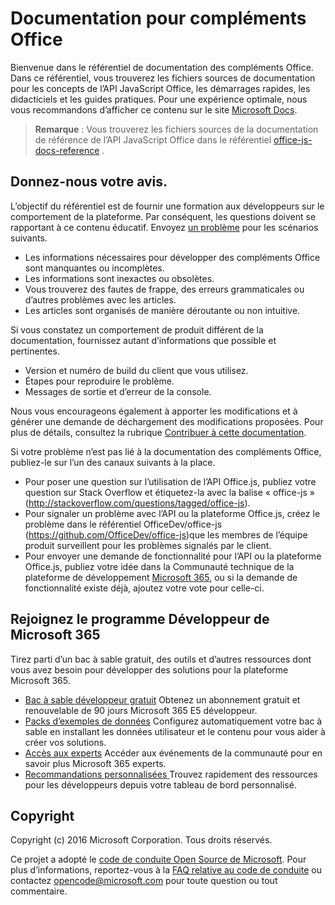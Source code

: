 # <a name="office-add-ins-documentation"></a>Documentation pour compléments Office

Bienvenue dans le référentiel de documentation des compléments Office. Dans ce référentiel, vous trouverez les fichiers sources de documentation pour les concepts de l’API JavaScript Office, les démarrages rapides, les didacticiels et les guides pratiques. Pour une expérience optimale, nous vous recommandons d’afficher ce contenu sur le site [Microsoft Docs](https://learn.microsoft.com/office/dev/add-ins).

> **Remarque** : Vous trouverez les fichiers sources de la documentation de référence de l’API JavaScript Office dans le référentiel [office-js-docs-reference](https://github.com/OfficeDev/office-js-docs-reference) .

## <a name="give-us-your-feedback"></a>Donnez-nous votre avis.

L’objectif du référentiel est de fournir une formation aux développeurs sur le comportement de la plateforme. Par conséquent, les questions doivent se rapportant à ce contenu éducatif. Envoyez [un problème](https://github.com/OfficeDev/office-js-docs-pr/issues) pour les scénarios suivants.

- Les informations nécessaires pour développer des compléments Office sont manquantes ou incomplètes.
- Les informations sont inexactes ou obsolètes.
- Vous trouverez des fautes de frappe, des erreurs grammaticales ou d’autres problèmes avec les articles.
- Les articles sont organisés de manière déroutante ou non intuitive.

Si vous constatez un comportement de produit différent de la documentation, fournissez autant d’informations que possible et pertinentes.

- Version et numéro de build du client que vous utilisez.
- Étapes pour reproduire le problème.
- Messages de sortie et d’erreur de la console.

Nous vous encourageons également à apporter les modifications et à générer une demande de déchargement des modifications proposées. Pour plus de détails, consultez la rubrique [Contribuer à cette documentation](Contributing.md).

Si votre problème n’est pas lié à la documentation des compléments Office, publiez-le sur l’un des canaux suivants à la place.

- Pour poser une question sur l’utilisation de l’API Office.js, publiez votre question sur Stack Overflow et étiquetez-la avec la balise « office-js » (http://stackoverflow.com/questions/tagged/office-js).
- Pour signaler un problème avec l’API ou la plateforme Office.js, créez le problème dans le référentiel OfficeDev/office-js (https://github.com/OfficeDev/office-js)que les membres de l’équipe produit surveillent pour les problèmes signalés par le client.
- Pour envoyer une demande de fonctionnalité pour l’API ou la plateforme Office.js, publiez votre idée dans la Communauté technique de la plateforme de développement [Microsoft 365](https://techcommunity.microsoft.com/t5/microsoft-365-developer-platform/idb-p/Microsoft365DeveloperPlatform), ou si la demande de fonctionnalité existe déjà, ajoutez votre vote pour celle-ci.

## <a name="join-the-microsoft-365-developer-program"></a>Rejoignez le programme Développeur de Microsoft 365

Tirez parti d’un bac à sable gratuit, des outils et d’autres ressources dont vous avez besoin pour développer des solutions pour la plateforme Microsoft 365.

- [Bac à sable développeur gratuit](https://developer.microsoft.com/microsoft-365/dev-program#Subscription) Obtenez un abonnement gratuit et renouvelable de 90 jours Microsoft 365 E5 développeur.
- [Packs d’exemples de données](https://developer.microsoft.com/microsoft-365/dev-program#Sample) Configurez automatiquement votre bac à sable en installant les données utilisateur et le contenu pour vous aider à créer vos solutions.
- [Accès aux experts](https://developer.microsoft.com/microsoft-365/dev-program#Experts) Accéder aux événements de la communauté pour en savoir plus Microsoft 365 experts.
- [Recommandations personnalisées ](https://developer.microsoft.com/microsoft-365/dev-program#Recommendations)Trouvez rapidement des ressources pour les développeurs depuis votre tableau de bord personnalisé.


## <a name="copyright"></a>Copyright

Copyright (c) 2016 Microsoft Corporation. Tous droits réservés.


Ce projet a adopté le [code de conduite Open Source de Microsoft](https://opensource.microsoft.com/codeofconduct/). Pour plus d’informations, reportez-vous à la [FAQ relative au code de conduite](https://opensource.microsoft.com/codeofconduct/faq/) ou contactez [opencode@microsoft.com](mailto:opencode@microsoft.com) pour toute question ou tout commentaire.
